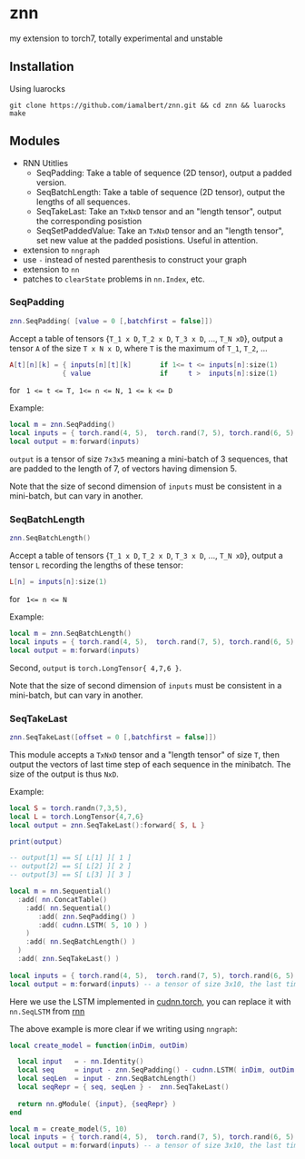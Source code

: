 # znn
my extension to torch7, totally experimental and unstable

## Installation
Using luarocks
```
git clone https://github.com/iamalbert/znn.git && cd znn && luarocks make
```

## Modules
* RNN Utitlies
  * SeqPadding: Take a table of sequence (2D tensor), output a padded version.
  * SeqBatchLength: Take a table of sequence (2D tensor), output the lengths of all sequences. 
  * SeqTakeLast: Take an `TxNxD` tensor and an "length tensor", output the corresponding posistion
  * SeqSetPaddedValue: Take an `TxNxD` tensor and an "length tensor", set new value at the padded posistions. Useful in attention.
*  extension to `nngraph`
  * use `-` instead of nested parenthesis to construct your graph
*  extension to `nn`
  * patches to `clearState` problems in `nn.Index`, etc.

### SeqPadding
```lua
znn.SeqPadding( [value = 0 [,batchfirst = false]])
```
Accept a table of tensors {`T_1 x D`, `T_2 x D`, `T_3 x D`, ..., `T_N xD`}, output a tensor `A` of the size `T x N x D`, where `T` is the maximum of `T_1`, `T_2`, ...
```lua
A[t][n][k] = { inputs[n][t][k]       if 1<= t <= inputs[n]:size(1)
             { value                 if     t >  inputs[n]:size(1)
```
for ` 1 <= t <= T, 1<= n <= N, 1 <= k <= D`

Example:
```lua
local m = znn.SeqPadding()
local inputs = { torch.rand(4, 5),  torch.rand(7, 5), torch.rand(6, 5) }
local output = m:forward(inputs)
```
`output` is a tensor of size `7x3x5` meaning a mini-batch of 3 sequences, that are padded to the length of 7, of vectors having dimension 5. 

Note that the size of second dimension of `inputs` must be consistent in a mini-batch, but can vary in another.


###  SeqBatchLength
```lua
znn.SeqBatchLength()
```
Accept a table of tensors {`T_1 x D`, `T_2 x D`, `T_3 x D`, ..., `T_N xD`}, output a tensor `L` recording the lengths of these tensor: 
```lua
L[n] = inputs[n]:size(1)
```
for ` 1<= n <= N`


Example:
```lua
local m = znn.SeqBatchLength()
local inputs = { torch.rand(4, 5),  torch.rand(7, 5), torch.rand(6, 5) }
local output = m:forward(inputs)
```
Second, `output` is `torch.LongTensor{ 4,7,6 }`.

Note that the size of second dimension of `inputs` must be consistent in a mini-batch, but can vary in another.


### SeqTakeLast
```lua
znn.SeqTakeLast([offset = 0 [,batchfirst = false]])
```
This module accepts a `TxNxD` tensor and a "length tensor" of size `T`, then output the vectors of last time step of each sequence in the minibatch. The size of the output is thus `NxD`.

Example:
```lua
local S = torch.randn(7,3,5),
local L = torch.LongTensor{4,7,6}
local output = znn.SeqTakeLast():forward{ S, L }

print(output)

-- output[1] == S[ L[1] ][ 1 ]
-- output[2] == S[ L[2] ][ 2 ]
-- output[3] == S[ L[3] ][ 3 ]
```


```lua
local m = nn.Sequential()
  :add( nn.ConcatTable()
    :add( nn.Sequential()
       :add( znn.SeqPadding() )
       :add( cudnn.LSTM( 5, 10 ) )
    )
    :add( nn.SeqBatchLength() )
  )
  :add( znn.SeqTakeLast() )
  
local inputs = { torch.rand(4, 5),  torch.rand(7, 5), torch.rand(6, 5) }
local output = m:forward(inputs) -- a tensor of size 3x10, the last time step of each sequence in inputs.
```

Here we use the LSTM implemented in [cudnn.torch](https://github.com/soumith/cudnn.torch), you can replace it with `nn.SeqLSTM` from [rnn](https://github.com/Element-Research/rnn#rnn.SeqLSTM)

The above example is more clear if we writing using `nngraph`:
```lua
local create_model = function(inDim, outDim)

  local input   = - nn.Identity()
  local seq     = input - znn.SeqPadding() - cudnn.LSTM( inDim, outDim )
  local seqLen  = input - znn.SeqBatchLength()
  local seqRepr = { seq, seqLen } -  znn.SeqTakeLast()
  
  return nn.gModule( {input}, {seqRepr} )
end

local m = create_model(5, 10)
local inputs = { torch.rand(4, 5),  torch.rand(7, 5), torch.rand(6, 5) }
local output = m:forward(inputs) -- a tensor of size 3x10, the last time step of each sequence in inputs.
```
